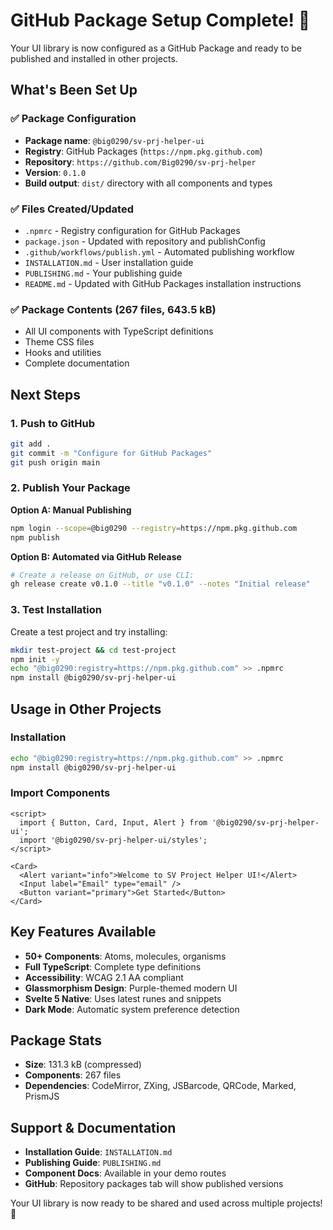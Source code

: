 # GitHub Package Setup Complete! 🎉

Your UI library is now configured as a GitHub Package and ready to be published and installed in other projects.

## What's Been Set Up

### ✅ Package Configuration
- **Package name**: `@big0290/sv-prj-helper-ui`
- **Registry**: GitHub Packages (`https://npm.pkg.github.com`)
- **Repository**: `https://github.com/Big0290/sv-prj-helper`
- **Version**: `0.1.0`
- **Build output**: `dist/` directory with all components and types

### ✅ Files Created/Updated
- `.npmrc` - Registry configuration for GitHub Packages
- `package.json` - Updated with repository and publishConfig
- `.github/workflows/publish.yml` - Automated publishing workflow
- `INSTALLATION.md` - User installation guide
- `PUBLISHING.md` - Your publishing guide
- `README.md` - Updated with GitHub Packages installation instructions

### ✅ Package Contents (267 files, 643.5 kB)
- All UI components with TypeScript definitions
- Theme CSS files
- Hooks and utilities
- Complete documentation

## Next Steps

### 1. Push to GitHub
```bash
git add .
git commit -m "Configure for GitHub Packages"
git push origin main
```

### 2. Publish Your Package

**Option A: Manual Publishing**
```bash
npm login --scope=@big0290 --registry=https://npm.pkg.github.com
npm publish
```

**Option B: Automated via GitHub Release**
```bash
# Create a release on GitHub, or use CLI:
gh release create v0.1.0 --title "v0.1.0" --notes "Initial release"
```

### 3. Test Installation

Create a test project and try installing:
```bash
mkdir test-project && cd test-project
npm init -y
echo "@big0290:registry=https://npm.pkg.github.com" >> .npmrc
npm install @big0290/sv-prj-helper-ui
```

## Usage in Other Projects

### Installation
```bash
echo "@big0290:registry=https://npm.pkg.github.com" >> .npmrc
npm install @big0290/sv-prj-helper-ui
```

### Import Components
```svelte
<script>
  import { Button, Card, Input, Alert } from '@big0290/sv-prj-helper-ui';
  import '@big0290/sv-prj-helper-ui/styles';
</script>

<Card>
  <Alert variant="info">Welcome to SV Project Helper UI!</Alert>
  <Input label="Email" type="email" />
  <Button variant="primary">Get Started</Button>
</Card>
```

## Key Features Available

- **50+ Components**: Atoms, molecules, organisms
- **Full TypeScript**: Complete type definitions
- **Accessibility**: WCAG 2.1 AA compliant
- **Glassmorphism Design**: Purple-themed modern UI
- **Svelte 5 Native**: Uses latest runes and snippets
- **Dark Mode**: Automatic system preference detection

## Package Stats
- **Size**: 131.3 kB (compressed)
- **Components**: 267 files
- **Dependencies**: CodeMirror, ZXing, JSBarcode, QRCode, Marked, PrismJS

## Support & Documentation

- **Installation Guide**: `INSTALLATION.md`
- **Publishing Guide**: `PUBLISHING.md`
- **Component Docs**: Available in your demo routes
- **GitHub**: Repository packages tab will show published versions

Your UI library is now ready to be shared and used across multiple projects! 🚀
